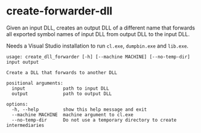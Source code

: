 # create-forwarder-dll

Given an input DLL, creates an output DLL of a different name that
forwards all exported symbol names of input DLL from output DLL
to the input DLL.

Needs a Visual Studio installation to run `cl.exe`, `dumpbin.exe`
and `lib.exe`.

```
usage: create_dll_forwarder [-h] [--machine MACHINE] [--no-temp-dir] input output

Create a DLL that forwards to another DLL

positional arguments:
  input              path to input DLL
  output             path to output DLL

options:
  -h, --help         show this help message and exit
  --machine MACHINE  machine argument to cl.exe
  --no-temp-dir      Do not use a temporary directory to create intermediaries
```
